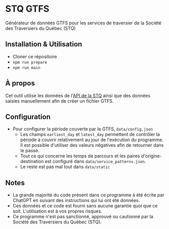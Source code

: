 # STQ GTFS

Générateur de données GTFS pour les services de traversier de la Société des Traversiers du Québec (STQ)

## Installation & Utilisation

- Cloner ce répositoire
- `npm run prepare`
- `npm run main`

## À propos

Cet outil utilise les données de l'[API de la STQ](https://donnees.traversiers.com) ainsi que des données saisies manuellement afin de créer un fichier GTFS.

## Configuration

- Pour configurer la période couverte par le GTFS, `data/config.json`
  - Les champs `earliest_day` et `latest_day` permettent de contrôler la période à couvrir relativement au jour de l'exécution du programme. Il est possible d'utiliser des valeurs négatives afin de retourner dans le passé.
  - Tout ce qui concerne les temps de parcours et les paires d'origine-destination est configuré dans `data/service_patterns.json`.
  - Le reste est pas mal tout dans `data/static`

## Notes

- La grande majorité du code présent dans ce programme à été écrite par ChatGPT en suivant des instructions qui lui ont été données.
- Ces données et ce code est fourni sans aucune garantie quoi que ce soit. L'utilisation est à vos propres risques.
- Ce programme n'est pas sanctionné, approuvé ou cautionné par la Société des Traversiers du Québec (STQ).
